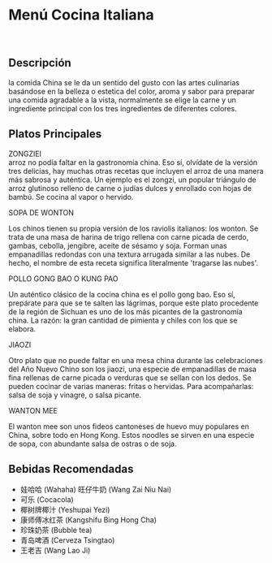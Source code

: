 # Menú Cocina Italiana

​
## Descripción
la comida China se le da un sentido del gusto con las artes culinarias basándose en la belleza o estetica del color, aroma y sabor para preparar una comida agradable a la vista, normalmente se elige la carne y un ingrediente principal con los tres ingredientes de diferentes colores.

## Platos Principales

ZONGZIEl   
arroz no podía faltar en la gastronomía china. Eso sí, olvídate de la versión tres delicias, hay muchas otras recetas que incluyen el arroz de una manera más sabrosa y auténtica. Un ejemplo es el zongzi, un popular triángulo de arroz glutinoso relleno de carne o judías dulces y enrollado con hojas de bambú. Se cocina al vapor o hervido.

SOPA DE WONTON

Los chinos tienen su propia versión de los raviolis italianos: los wonton. Se trata de una masa de harina de trigo rellena con carne picada de cerdo, gambas, cebolla, jengibre, aceite de sésamo y soja. Forman unas empanadillas redondas con una textura arrugada similar a las nubes. De hecho, el nombre de esta receta significa literalmente 'tragarse las nubes'.

POLLO GONG BAO O KUNG PAO

Un auténtico clásico de la cocina china es el pollo gong bao. Eso sí, prepárate para que se te salten las lágrimas, porque este plato procedente de la región de Sichuan es uno de los más picantes de la gastronomía china. La razón: la gran cantidad de pimienta y chiles con los que se elabora.

JIAOZI

Otro plato que no puede faltar en una mesa china durante las celebraciones del Año Nuevo Chino son los jiaozi, una especie de empanadillas de masa fina rellenas de carne picada o verduras que se sellan con los dedos. Se pueden cocinar de varias maneras: fritas o hervidas. Para acompañarlas: salsa de soja y vinagre, o salsa picante.

WANTON MEE

El wanton mee son unos fideos cantoneses de huevo muy populares en China, sobre todo en Hong Kong. Estos noodles se sirven en una especie de sopa, con abundante salsa de ostras o de soja.

## Bebidas Recomendadas

- 娃哈哈 (Wahaha)  旺仔牛奶 (Wang Zai Niu Nai)
- 可乐 (Cocacola)
- 椰树牌椰汁 (Yeshupai Yezi)
- 康师傅冰红茶 (Kangshifu Bing Hong Cha)
- 珍珠奶茶 (Bubble tea)
- 青岛啤酒 (Cerveza Tsingtao)
- 王老吉 (Wang Lao Ji)
